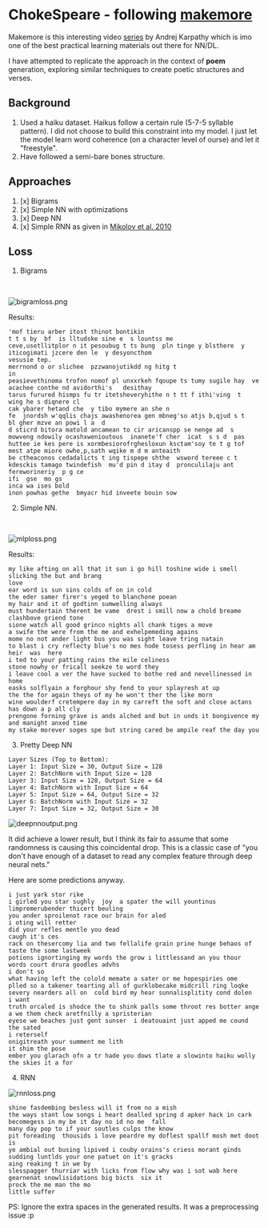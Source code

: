 # ChokeSpeare - following [makemore](https://github.com/karpathy/makemore)
Makemore is this interesting video [series](https://www.youtube.com/playlist?list=PLAqhIrjkxbuWI23v9cThsA9GvCAUhRvKZ) by Andrej Karpathy which is imo one of the best practical learning materials out there for NN/DL.

I have attempted to replicate the approach in the context of **poem** generation, exploring similar techniques to create poetic structures and verses.

## Background
1. Used a haiku dataset. Haikus follow a certain rule (5-7-5 syllable pattern). I did not choose to build this constraint into my model. I just let the model learn word coherence (on a character level of ourse) and let it "freestyle".
2. Have followed a semi-bare bones structure.

## Approaches
1. [x] Bigrams
2. [x] Simple NN with optimizations
3. [x] Deep NN
4. [x] Simple RNN as given in [Mikolov et al. 2010](https://www.fit.vut.cz/research/group/speech/public/publi/2010/mikolov_interspeech2010_IS100722.pdf)

## Loss
1. Bigrams
<br/>

![bigramloss.png](./assets/bigramloss.png)

Results:
```
'mof tieru arber itost thinot bontikin
t t s by  bf  is lltudske sine e  s lountss me
ceve,usetllitplor n it pesoubug t ts bung  pln tinge y blsthere  y iticogimati jzcere den le  y desyoncthom
vesusie tep.
merrnond o or slichee  pzzwanojutikdd ng hitg t
in
peasievethinoma trofon nomof pl unxxrkeh fqoupe ts tumy sugile hay  ve acachee conthe nd avidorthi's   desithay
tarus furured hismps fu tr itetsheveryhithe n t tt f ithi'ving  t   wing he s diqnere cl
cak ybarer hetand che  y tibo mymere an she n
fe  jnordsh w'qqlis chajs awashenorea gen mbneg'so atjs b,qjud s t
bl gher mzve an powi l a  d
d sticrd bitora matold ancamean to cir aricanspp se nenge ad  s mowveng ndowily ocashxwenioutous  inanete'f cher  icat  s s d  pas huttee ie kes pere is xormbesiorofrghesloxun ksctam'soy te t g tof mest atpe miore owhe,p,sath wqike m d m anteaith
be ctheaconos cedadalicts t ing tispepe shthe  wsword tereee c t kdesckis tamago twindefish  mu'd pin d itay d  pronculilaju ant fereworineriy  p g ce
ifi  gse  mo gs
inca wa ises bold
inon powhas gethe  bmyacr hid inveete bouin sow
```

2. Simple NN.
<br/>

![mlploss.png](./assets/mlploss.png)

Results:
```
my like afting on all that it sun i go hill toshine wide i smell slicking the but and brang 
love 
ear word is sun sins colds of on in cold 
the eder samer firer's yeged to blanchone poean 
my hair and it of godtinn sumwelling always 
must hundertain therent be vame  drest i smill now a chold breame clashbove griend tone 
sione watch all good grinco nights all chank tiges a move  
a swife the were from the me and exhelpemeding agains  
mome no not ander light bus you was sight leave tring natain  
to blast i cry reflecty blue's no mes hode tosess perfling in hear am heir  was  here 
i ted to your patting rains the mile celiness 
stone nowhy or fricall seekze to word they 
i leave cool a ver the have sucked to bothe red and nevellinessed in home 
easks solflyain a forghour shy fend to your splayresh at up 
the the for again theys of my he won't ther the like morn 
wine woulderf cretempere day in my carreft the soft and close actans has down a p all cly 
prengone forning grave is ands alched and but in unds it bongivence my and manight anxed time 
my stake morever soges spe but string cared be ampile reaf the day you 
```

3. Pretty Deep NN 
```
Layer Sizes (Top to Bottom):
Layer 1: Input Size = 30, Output Size = 128
Layer 2: BatchNorm with Input Size = 128
Layer 3: Input Size = 128, Output Size = 64
Layer 4: BatchNorm with Input Size = 64
Layer 5: Input Size = 64, Output Size = 32
Layer 6: BatchNorm with Input Size = 32
Layer 7: Input Size = 32, Output Size = 30
```

![deepnnoutput.png](./assets/deepnnoutput.png)


It did achieve a lower result, but I think its fair to assume that some randomness is causing this coincidental drop. This is a classic case of "you don't have enough of a dataset to read any complex feature through deep neural nets."

Here are some predictions anyway.
```
i just yark stor rike 
i girled you star sughly  joy  a spater the will yountinus limpremerubender thicert beuling 
you ander sproilenot race our brain for aled 
i oting will retter 
did your refles mentle you dead 
caugh it's ces 
rack on thesercomy lia and two fellalife grain prine hunge behaos of taste the some lastweek 
potions ignortinging my words the grow i littlessand an you thour words court drura goodles advhs 
i don't so 
what having left the colold memate a sater or me hopespiries ome 
plled so a takener tearting all of gurklobecake midcrill ring loqke severy nearders all on  cold bird my hear sunnalisplitity cond dolen 
i want 
truth orcaled is shodce the to shink palls some throot res botter ange 
a we them check aretfnilly a spristerian 
eyese we beaches just gent sunser  i deatouaint just apped me cound the sated 
i reterself 
onigitreath your summent me lith 
it shim the pose 
ember you glarach ofn a tr hade you dows tlate a slowinto haiku wolly the skies it a for
```



4. RNN

![rnnloss.png](./assets/rnnloss.png)

```
shine fasdembing besless will it from no a mish 
the ways stant low songs i heart dealled spring d apker hack in cark becomegess in my be it day no id no me  fall 
many day pop to if your soutles culps the know 
pit foreading  thousids i love peardre my doflest spallf mosh met doot is 
ye ambial out busing lipived i couby orains's criess morant ginds sudding luntlds your one patuet on it's gracks 
aing reaking t in we by 
slesspagger thurriar with licks from flow why was i sot wab here 
gearnenat snowlisidations big bicts  six it 
prock the me man the mo 
little suffer 
```

PS: Ignore the extra spaces in the generated results. It was a preprocessing issue :p
